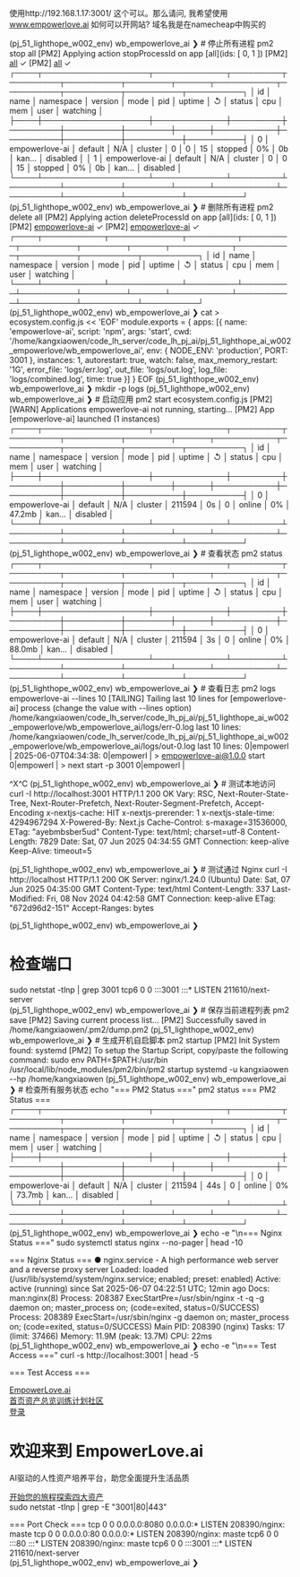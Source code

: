 使用http://192.168.1.17:3001/ 这个可以。那么请问, 我希望使用 www.empowerlove.ai 如何可以开网站? 域名我是在namecheap中购买的



(pj_51_lighthope_w002_env) wb_empowerlove_ai ❯ # 停止所有进程
pm2 stop all
[PM2] Applying action stopProcessId on app [all](ids: [ 0, 1 ])
[PM2] [all](0) ✓
[PM2] [all](1) ✓
┌────┬───────────────────┬─────────────┬─────────┬─────────┬──────────┬────────┬──────┬───────────┬──────────┬──────────┬──────────┬──────────┐
│ id │ name              │ namespace   │ version │ mode    │ pid      │ uptime │ ↺    │ status    │ cpu      │ mem      │ user     │ watching │
├────┼───────────────────┼─────────────┼─────────┼─────────┼──────────┼────────┼──────┼───────────┼──────────┼──────────┼──────────┼──────────┤
│ 0  │ empowerlove-ai    │ default     │ N/A     │ cluster │ 0        │ 0      │ 15   │ stopped   │ 0%       │ 0b       │ kan… │ disabled │
│ 1  │ empowerlove-ai    │ default     │ N/A     │ cluster │ 0        │ 0      │ 15   │ stopped   │ 0%       │ 0b       │ kan… │ disabled │
└────┴───────────────────┴─────────────┴─────────┴─────────┴──────────┴────────┴──────┴───────────┴──────────┴──────────┴──────────┴──────────┘
(pj_51_lighthope_w002_env) wb_empowerlove_ai ❯ # 删除所有进程
pm2 delete all
[PM2] Applying action deleteProcessId on app [all](ids: [ 0, 1 ])
[PM2] [empowerlove-ai](0) ✓
[PM2] [empowerlove-ai](1) ✓
┌────┬───────────┬─────────────┬─────────┬─────────┬──────────┬────────┬──────┬───────────┬──────────┬──────────┬──────────┬──────────┐
│ id │ name      │ namespace   │ version │ mode    │ pid      │ uptime │ ↺    │ status    │ cpu      │ mem      │ user     │ watching │
└────┴───────────┴─────────────┴─────────┴─────────┴──────────┴────────┴──────┴───────────┴──────────┴──────────┴──────────┴──────────┘
(pj_51_lighthope_w002_env) wb_empowerlove_ai ❯ cat > ecosystem.config.js << 'EOF'
module.exports = {
  apps: [{
    name: 'empowerlove-ai',
    script: 'npm',
    args: 'start',
    cwd: '/home/kangxiaowen/code_lh_server/code_lh_pj_ai/pj_51_lighthope_ai_w002_empowerlove/wb_empowerlove_ai',
    env: {
      NODE_ENV: 'production',
      PORT: 3001
    },
    instances: 1,
    autorestart: true,
    watch: false,
    max_memory_restart: '1G',
    error_file: 'logs/err.log',
    out_file: 'logs/out.log',
    log_file: 'logs/combined.log',
    time: true
  }]
}
EOF
(pj_51_lighthope_w002_env) wb_empowerlove_ai ❯ mkdir -p logs
(pj_51_lighthope_w002_env) wb_empowerlove_ai ❯ # 启动应用
pm2 start ecosystem.config.js
[PM2][WARN] Applications empowerlove-ai not running, starting...
[PM2] App [empowerlove-ai] launched (1 instances)
┌────┬───────────────────┬─────────────┬─────────┬─────────┬──────────┬────────┬──────┬───────────┬──────────┬──────────┬──────────┬──────────┐
│ id │ name              │ namespace   │ version │ mode    │ pid      │ uptime │ ↺    │ status    │ cpu      │ mem      │ user     │ watching │
├────┼───────────────────┼─────────────┼─────────┼─────────┼──────────┼────────┼──────┼───────────┼──────────┼──────────┼──────────┼──────────┤
│ 0  │ empowerlove-ai    │ default     │ N/A     │ cluster │ 211594   │ 0s     │ 0    │ online    │ 0%       │ 47.2mb   │ kan… │ disabled │
└────┴───────────────────┴─────────────┴─────────┴─────────┴──────────┴────────┴──────┴───────────┴──────────┴──────────┴──────────┴──────────┘
(pj_51_lighthope_w002_env) wb_empowerlove_ai ❯ # 查看状态
pm2 status
┌────┬───────────────────┬─────────────┬─────────┬─────────┬──────────┬────────┬──────┬───────────┬──────────┬──────────┬──────────┬──────────┐
│ id │ name              │ namespace   │ version │ mode    │ pid      │ uptime │ ↺    │ status    │ cpu      │ mem      │ user     │ watching │
├────┼───────────────────┼─────────────┼─────────┼─────────┼──────────┼────────┼──────┼───────────┼──────────┼──────────┼──────────┼──────────┤
│ 0  │ empowerlove-ai    │ default     │ N/A     │ cluster │ 211594   │ 3s     │ 0    │ online    │ 0%       │ 88.0mb   │ kan… │ disabled │
└────┴───────────────────┴─────────────┴─────────┴─────────┴──────────┴────────┴──────┴───────────┴──────────┴──────────┴──────────┴──────────┘
(pj_51_lighthope_w002_env) wb_empowerlove_ai ❯ # 查看日志
pm2 logs empowerlove-ai --lines 10
[TAILING] Tailing last 10 lines for [empowerlove-ai] process (change the value with --lines option)
/home/kangxiaowen/code_lh_server/code_lh_pj_ai/pj_51_lighthope_ai_w002_empowerlove/wb_empowerlove_ai/logs/err-0.log last 10 lines:
/home/kangxiaowen/code_lh_server/code_lh_pj_ai/pj_51_lighthope_ai_w002_empowerlove/wb_empowerlove_ai/logs/out-0.log last 10 lines:
0|empowerl | 2025-06-07T04:34:38: 
0|empowerl | > empowerlove-ai@1.0.0 start
0|empowerl | > next start -p 3001
0|empowerl | 

^X^C
(pj_51_lighthope_w002_env) wb_empowerlove_ai ❯ # 测试本地访问
curl -I http://localhost:3001
HTTP/1.1 200 OK
Vary: RSC, Next-Router-State-Tree, Next-Router-Prefetch, Next-Router-Segment-Prefetch, Accept-Encoding
x-nextjs-cache: HIT
x-nextjs-prerender: 1
x-nextjs-stale-time: 4294967294
X-Powered-By: Next.js
Cache-Control: s-maxage=31536000, 
ETag: "ayebmbsber5ud"
Content-Type: text/html; charset=utf-8
Content-Length: 7829
Date: Sat, 07 Jun 2025 04:34:55 GMT
Connection: keep-alive
Keep-Alive: timeout=5

(pj_51_lighthope_w002_env) wb_empowerlove_ai ❯ # 测试通过 Nginx
curl -I http://localhost
HTTP/1.1 200 OK
Server: nginx/1.24.0 (Ubuntu)
Date: Sat, 07 Jun 2025 04:35:00 GMT
Content-Type: text/html
Content-Length: 337
Last-Modified: Fri, 08 Nov 2024 04:42:58 GMT
Connection: keep-alive
ETag: "672d96d2-151"
Accept-Ranges: bytes

(pj_51_lighthope_w002_env) wb_empowerlove_ai ❯ 
# 检查端口
sudo netstat -tlnp | grep 3001
tcp6       0      0 :::3001                 :::*                    LISTEN      211610/next-server  
(pj_51_lighthope_w002_env) wb_empowerlove_ai ❯ # 保存当前进程列表
pm2 save
[PM2] Saving current process list...
[PM2] Successfully saved in /home/kangxiaowen/.pm2/dump.pm2
(pj_51_lighthope_w002_env) wb_empowerlove_ai ❯ # 生成开机自启脚本
pm2 startup
[PM2] Init System found: systemd
[PM2] To setup the Startup Script, copy/paste the following command:
sudo env PATH=$PATH:/usr/bin /usr/local/lib/node_modules/pm2/bin/pm2 startup systemd -u kangxiaowen --hp /home/kangxiaowen
(pj_51_lighthope_w002_env) wb_empowerlove_ai ❯ # 检查所有服务状态
echo "=== PM2 Status ==="
pm2 status
=== PM2 Status ===
┌────┬───────────────────┬─────────────┬─────────┬─────────┬──────────┬────────┬──────┬───────────┬──────────┬──────────┬──────────┬──────────┐
│ id │ name              │ namespace   │ version │ mode    │ pid      │ uptime │ ↺    │ status    │ cpu      │ mem      │ user     │ watching │
├────┼───────────────────┼─────────────┼─────────┼─────────┼──────────┼────────┼──────┼───────────┼──────────┼──────────┼──────────┼──────────┤
│ 0  │ empowerlove-ai    │ default     │ N/A     │ cluster │ 211594   │ 44s    │ 0    │ online    │ 0%       │ 73.7mb   │ kan… │ disabled │
└────┴───────────────────┴─────────────┴─────────┴─────────┴──────────┴────────┴──────┴───────────┴──────────┴──────────┴──────────┴──────────┘
(pj_51_lighthope_w002_env) wb_empowerlove_ai ❯ echo -e "\n=== Nginx Status ==="
sudo systemctl status nginx --no-pager | head -10

=== Nginx Status ===
● nginx.service - A high performance web server and a reverse proxy server
     Loaded: loaded (/usr/lib/systemd/system/nginx.service; enabled; preset: enabled)
     Active: active (running) since Sat 2025-06-07 04:22:51 UTC; 12min ago
       Docs: man:nginx(8)
    Process: 208387 ExecStartPre=/usr/sbin/nginx -t -q -g daemon on; master_process on; (code=exited, status=0/SUCCESS)
    Process: 208389 ExecStart=/usr/sbin/nginx -g daemon on; master_process on; (code=exited, status=0/SUCCESS)
   Main PID: 208390 (nginx)
      Tasks: 17 (limit: 37466)
     Memory: 11.9M (peak: 13.7M)
        CPU: 22ms
(pj_51_lighthope_w002_env) wb_empowerlove_ai ❯ echo -e "\n=== Test Access ==="
curl -s http://localhost:3001 | head -5

=== Test Access ===
<!DOCTYPE html><html lang="zh-CN"><head><meta charSet="utf-8"/><meta name="viewport" content="width=device-width, initial-scale=1"/><link rel="stylesheet" href="/_next/static/css/7b6f51be699994da.css" data-precedence="next"/><link rel="preload" as="script" fetchPriority="low" href="/_next/static/chunks/webpack-9edee2920554d0a5.js"/><script src="/_next/static/chunks/4bd1b696-a62865de1434404c.js" async=""></script><script src="/_next/static/chunks/517-4242c328bb1043f1.js" async=""></script><script src="/_next/static/chunks/main-app-fa8dd6ec0050c1c7.js" async=""></script><script src="/_next/static/chunks/839-0f99380db58dae46.js" async=""></script><script src="/_next/static/chunks/app/layout-b6bad00797aea06f.js" async=""></script><script src="/_next/static/chunks/app/page-b07a9fc64868357d.js" async=""></script><title>EmpowerLove.ai - 人性资产培养平台</title><meta name="description" content="AI驱动的人性资产培养平台"/><script src="/_next/static/chunks/polyfills-42372ed130431b0a.js" noModule=""></script></head><body class="bg-gray-900 text-white"><nav class="bg-gray-800 border-b border-gray-700"><div class="container mx-auto px-4"><div class="flex items-center justify-between h-16"><div class="flex items-center space-x-8"><a class="text-xl font-bold text-white" href="/">EmpowerLove.ai</a><div class="hidden md:flex space-x-4"><a class="px-3 py-2 rounded-md text-sm font-medium transition-colors bg-gray-900 text-white" href="/">首页</a><a class="px-3 py-2 rounded-md text-sm font-medium transition-colors text-gray-300 hover:bg-gray-700 hover:text-white" href="/assets">资产总览</a><a class="px-3 py-2 rounded-md text-sm font-medium transition-colors text-gray-300 hover:bg-gray-700 hover:text-white" href="/training">训练计划</a><a class="px-3 py-2 rounded-md text-sm font-medium transition-colors text-gray-300 hover:bg-gray-700 hover:text-white" href="/community">社区</a></div></div><div class="flex items-center space-x-4"><a class="bg-blue-600 text-white px-4 py-2 rounded-md hover:bg-blue-700 transition-colors text-sm" href="/login">登录</a></div></div></div></nav><main class="min-h-screen"><div class="min-h-screen bg-gray-900 text-white"><div class="container mx-auto px-4 py-16"><div class="text-center mb-16"><h1 class="text-5xl font-bold mb-6">欢迎来到 EmpowerLove.ai</h1><p class="text-xl text-gray-400 mb-8">AI驱动的人性资产培养平台，助您全面提升生活品质</p><div class="space-x-4"><a class="inline-block bg-blue-600 text-white px-8 py-3 rounded-lg hover:bg-blue-700 transition-colors" href="/register">开始您的旅程</a><a class="inline-block bg-gray-700 text-white px-8 py-3 rounded-lg hover:bg-gray-600 transition-colors" href="/assets">探索四大资产</a></div></div></div></div></main><script src="/_next/static/chunks/webpack-9edee2920554d0a5.js" async=""></script><script>(self.__next_f=self.__next_f||[]).push([0])</script><script>self.__next_f.push([1,"2:\"$Sreact.fragment\"\n3:I[7307,[\"839\",\"static/chunks/839-0f99380db58dae46.js\",\"177\",\"static/chunks/app/layout-b6bad00797aea06f.js\"],\"UserProvider\"]\n4:I[1205,[\"839\",\"static/chunks/839-0f99380db58dae46.js\",\"177\",\"static/chunks/app/layout-b6bad00797aea06f.js\"],\"default\"]\n5:I[9345,[\"839\",\"static/chunks/839-0f99380db58dae46.js\",\"177\",\"static/chunks/app/layout-b6bad00797aea06f.js\"],\"default\"]\n6:I[5244,[],\"\"]\n7:I[3866,[],\"\"]\n8:I[4839,[\"839\",\"static/chunks/839-0f99380db58dae46.js\",\"974\",\"static/chunks/app/page-b07a9fc64868357d.js\"],\"\"]\n9:I[6213,[],\"OutletBoundary\"]\nb:I[6213,[],\"MetadataBoundary\"]\nd:I[6213,[],\"ViewportBoundary\"]\nf:I[4835,[],\"\"]\n1:HL[\"/_next/static/css/7b6f51be699994da.css\",\"style\"]\n"])</script><script>self.__next_f.push([1,"0:{\"P\":null,\"b\":\"jm0Xr0s-iuGWZfzUAn6nk\",\"p\":\"\",\"c\":[\"\",\"\"],\"i\":false,\"f\":[[[\"\",{\"children\":[\"__PAGE__\",{}]},\"$undefined\",\"$undefined\",true],[\"\",[\"$\",\"$2\",\"c\",{\"children\":[[[\"$\",\"link\",\"0\",{\"rel\":\"stylesheet\",\"href\":\"/_next/static/css/7b6f51be699994da.css\",\"precedence\":\"next\",\"crossOrigin\":\"$undefined\",\"nonce\":\"$undefined\"}]],[\"$\",\"html\",null,{\"lang\":\"zh-CN\",\"children\":[\"$\",\"body\",null,{\"className\":\"bg-gray-900 text-white\",\"children\":[\"$\",\"$L3\",null,{\"children\":[\"$\",\"$L4\",null,{\"children\":[[\"$\",\"$L5\",null,{}],[\"$\",\"main\",null,{\"className\":\"min-h-screen\",\"children\":[\"$\",\"$L6\",null,{\"parallelRouterKey\":\"children\",\"segmentPath\":[\"children\"],\"error\":\"$undefined\",\"errorStyles\":\"$undefined\",\"errorScripts\":\"$undefined\",\"template\":[\"$\",\"$L7\",null,{}],\"templateStyles\":\"$undefined\",\"templateScripts\":\"$undefined\",\"notFound\":[[\"$\",\"title\",null,{\"children\":\"404: This page could not be found.\"}],[\"$\",\"div\",null,{\"style\":{\"fontFamily\":\"system-ui,\\\"Segoe UI\\\",Roboto,Helvetica,Arial,sans-serif,\\\"Apple Color Emoji\\\",\\\"Segoe UI Emoji\\\"\",\"height\":\"100vh\",\"textAlign\":\"center\",\"display\":\"flex\",\"flexDirection\":\"column\",\"alignItems\":\"center\",\"justifyContent\":\"center\"},\"children\":[\"$\",\"div\",null,{\"children\":[[\"$\",\"style\",null,{\"dangerouslySetInnerHTML\":{\"__html\":\"body{color:#000;background:#fff;margin:0}.next-error-h1{border-right:1px solid rgba(0,0,0,.3)}@media (prefers-color-scheme:dark){body{color:#fff;background:#000}.next-error-h1{border-right:1px solid rgba(255,255,255,.3)}}\"}}],[\"$\",\"h1\",null,{\"className\":\"next-error-h1\",\"style\":{\"display\":\"inline-block\",\"margin\":\"0 20px 0 0\",\"padding\":\"0 23px 0 0\",\"fontSize\":24,\"fontWeight\":500,\"verticalAlign\":\"top\",\"lineHeight\":\"49px\"},\"children\":\"404\"}],[\"$\",\"div\",null,{\"style\":{\"display\":\"inline-block\"},\"children\":[\"$\",\"h2\",null,{\"style\":{\"fontSize\":14,\"fontWeight\":400,\"lineHeight\":\"49px\",\"margin\":0},\"children\":\"This page could not be found.\"}]}]]}]}]],\"notFoundStyles\":[]}]}]]}]}]}]}]]}],{\"children\":[\"__PAGE__\",[\"$\",\"$2\",\"c\",{\"children\":[[\"$\",\"div\",null,{\"className\":\"min-h-screen bg-gray-900 text-white\",\"children\":[\"$\",\"div\",null,{\"className\":\"container mx-auto px-4 py-16\",\"children\":[\"$\",\"div\",null,{\"className\":\"text-center mb-16\",\"children\":[[\"$\",\"h1\",null,{\"className\":\"text-5xl font-bold mb-6\",\"children\":\"欢迎来到 EmpowerLove.ai\"}],[\"$\",\"p\",null,{\"className\":\"text-xl text-gray-400 mb-8\",\"children\":\"AI驱动的人性资产培养平台，助您全面提升生活品质\"}],[\"$\",\"div\",null,{\"className\":\"space-x-4\",\"children\":[[\"$\",\"$L8\",null,{\"href\":\"/register\",\"className\":\"inline-block bg-blue-600 text-white px-8 py-3 rounded-lg hover:bg-blue-700 transition-colors\",\"children\":\"开始您的旅程\"}],[\"$\",\"$L8\",null,{\"href\":\"/assets\",\"className\":\"inline-block bg-gray-700 text-white px-8 py-3 rounded-lg hover:bg-gray-600 transition-colors\",\"children\":\"探索四大资产\"}]]}]]}]}]}],null,[\"$\",\"$L9\",null,{\"children\":\"$La\"}]]}],{},null]},null],[\"$\",\"$2\",\"h\",{\"children\":[null,[\"$\",\"$2\",\"hoT3-Nl5pK78hNOoeEHzv\",{\"children\":[[\"$\",\"$Lb\",null,{\"children\":\"$Lc\"}],[\"$\",\"$Ld\",null,{\"children\":\"$Le\"}],null]}]]}]]],\"m\":\"$undefined\",\"G\":[\"$f\",\"$undefined\"],\"s\":false,\"S\":true}\n"])</script><script>self.__next_f.push([1,"e:[[\"$\",\"meta\",\"0\",{\"name\":\"viewport\",\"content\":\"width=device-width, initial-scale=1\"}]]\nc:[[\"$\",\"meta\",\"0\",{\"charSet\":\"utf-8\"}],[\"$\",\"title\",\"1\",{\"children\":\"EmpowerLove.ai - 人性资产培养平台\"}],[\"$\",\"meta\",\"2\",{\"name\":\"description\",\"content\":\"AI驱动的人性资产培养平台\"}]]\n"])</script><script(pj_51_lighthope_w002_env) wb_empowerlove_ai ❯ echo -e "\n=== Port Check ==="02_env) wb_empowerlove_ai ❯ echo -e "\n=== Port Check ==="
sudo netstat -tlnp | grep -E "3001|80|443"

=== Port Check ===
tcp        0      0 0.0.0.0:8080            0.0.0.0:*               LISTEN      208390/nginx: maste 
tcp        0      0 0.0.0.0:80              0.0.0.0:*               LISTEN      208390/nginx: maste 
tcp6       0      0 :::80                   :::*                    LISTEN      208390/nginx: maste 
tcp6       0      0 :::3001                 :::*                    LISTEN      211610/next-server  
(pj_51_lighthope_w002_env) wb_empowerlove_ai ❯ 

